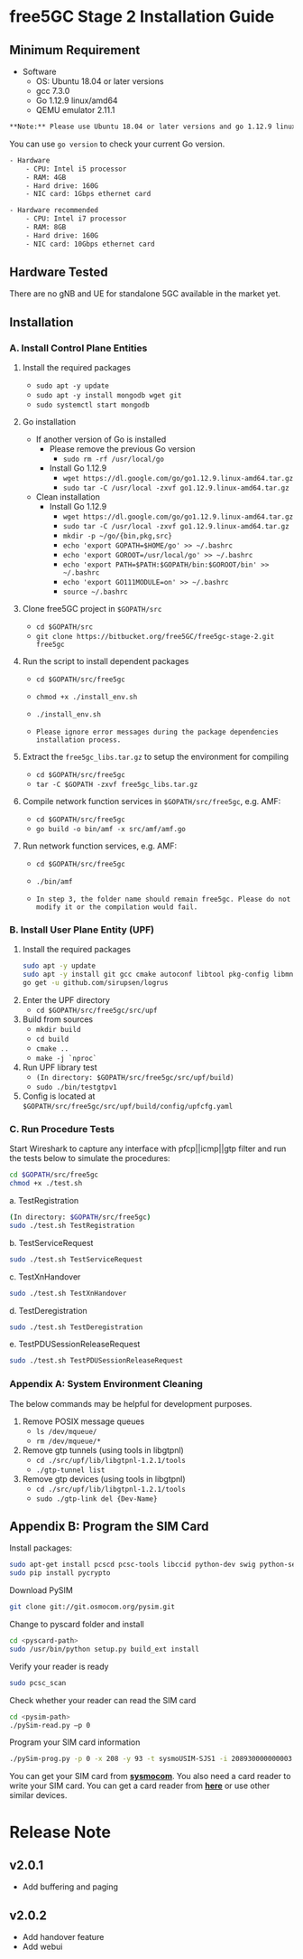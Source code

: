 # free5GC Stage 2 Installation Guide


## Minimum Requirement
- Software
    - OS: Ubuntu 18.04 or later versions
    - gcc 7.3.0
    - Go 1.12.9 linux/amd64
    - QEMU emulator 2.11.1
```bash
**Note:** Please use Ubuntu 18.04 or later versions and go 1.12.9 linux/amd64
```

You can use `go version` to check your current Go version.
```bash
- Hardware
    - CPU: Intel i5 processor
    - RAM: 4GB
    - Hard drive: 160G
    - NIC card: 1Gbps ethernet card

- Hardware recommended
    - CPU: Intel i7 processor
    - RAM: 8GB
    - Hard drive: 160G
    - NIC card: 10Gbps ethernet card
```

## Hardware Tested 
There are no gNB and UE for standalone 5GC available in the market yet.


## Installation

### A. Install Control Plane Entities

1. Install the required packages
    - ```sudo apt -y update```
    - ```sudo apt -y install mongodb wget git```
    - ```sudo systemctl start mongodb```
2. Go installation
    * If another version of Go is installed
        - Please remove the previous Go version
            - ```sudo rm -rf /usr/local/go```
        - Install Go 1.12.9
            - ```wget https://dl.google.com/go/go1.12.9.linux-amd64.tar.gz```
            - ```sudo tar -C /usr/local -zxvf go1.12.9.linux-amd64.tar.gz```
    * Clean installation
        - Install Go 1.12.9
            - ```wget https://dl.google.com/go/go1.12.9.linux-amd64.tar.gz```
            - ```sudo tar -C /usr/local -zxvf go1.12.9.linux-amd64.tar.gz```
            - ```mkdir -p ~/go/{bin,pkg,src}```
            - ```echo 'export GOPATH=$HOME/go' >> ~/.bashrc```
            - ```echo 'export GOROOT=/usr/local/go' >> ~/.bashrc```
            - ```echo 'export PATH=$PATH:$GOPATH/bin:$GOROOT/bin' >> ~/.bashrc```
            - ```echo 'export GO111MODULE=on' >> ~/.bashrc```
            - ```source ~/.bashrc```

3. Clone free5GC project in `$GOPATH/src`
    - ```cd $GOPATH/src```
    - ```git clone https://bitbucket.org/free5GC/free5gc-stage-2.git free5gc```
4. Run the script to install dependent packages
    - ```cd $GOPATH/src/free5gc```
    - ```chmod +x ./install_env.sh```
    - ```./install_env.sh```
    
    - ```Please ignore error messages during the package dependencies installation process.```

5. Extract the `free5gc_libs.tar.gz` to setup the environment for compiling
    - ```cd $GOPATH/src/free5gc```
    - ```tar -C $GOPATH -zxvf free5gc_libs.tar.gz```
6. Compile network function services in `$GOPATH/src/free5gc`, e.g. AMF:
    - ```cd $GOPATH/src/free5gc```
    - ```go build -o bin/amf -x src/amf/amf.go```
7. Run network function services, e.g. AMF:
    - ```cd $GOPATH/src/free5gc```
    - ```./bin/amf```

    - ```In step 3, the folder name should remain free5gc. Please do not modify it or the compilation would fail.```


### B. Install User Plane Entity (UPF)
1. Install the required packages
    ```bash
    sudo apt -y update
    sudo apt -y install git gcc cmake autoconf libtool pkg-config libmnl-dev libyaml-dev
    go get -u github.com/sirupsen/logrus
    ```
2. Enter the UPF directory
    - ```cd $GOPATH/src/free5gc/src/upf```
3. Build from sources
    - ```mkdir build```
    - ```cd build```
    - ```cmake ..```
    - ```make -j `nproc` ```
4. Run UPF library test
    - ```(In directory: $GOPATH/src/free5gc/src/upf/build)```
    - ```sudo ./bin/testgtpv1```
5. Config is located at `$GOPATH/src/free5gc/src/upf/build/config/upfcfg.yaml`

### C. Run Procedure Tests
Start Wireshark to capture any interface with pfcp||icmp||gtp filter and run the tests below to simulate the procedures:
```bash
cd $GOPATH/src/free5gc
chmod +x ./test.sh
```
a. TestRegistration
```bash
(In directory: $GOPATH/src/free5gc)
sudo ./test.sh TestRegistration
```
b. TestServiceRequest
```bash
sudo ./test.sh TestServiceRequest
```
c. TestXnHandover
```bash
sudo ./test.sh TestXnHandover
```
d. TestDeregistration
```bash
sudo ./test.sh TestDeregistration
```
e. TestPDUSessionReleaseRequest
```bash
sudo ./test.sh TestPDUSessionReleaseRequest
```

### Appendix A: System Environment Cleaning
The below commands may be helpful for development purposes.

1. Remove POSIX message queues
    - ```ls /dev/mqueue/```
    - ```rm /dev/mqueue/*```
2. Remove gtp tunnels (using tools in libgtpnl)
    - ```cd ./src/upf/lib/libgtpnl-1.2.1/tools```
    - ```./gtp-tunnel list```
3. Remove gtp devices (using tools in libgtpnl)
    - ```cd ./src/upf/lib/libgtpnl-1.2.1/tools```
    - ```sudo ./gtp-link del {Dev-Name}```
## Appendix B: Program the SIM Card
Install packages:
```bash
sudo apt-get install pcscd pcsc-tools libccid python-dev swig python-setuptools python-pip libpcsclite-dev
sudo pip install pycrypto
```

Download PySIM
```bash
git clone git://git.osmocom.org/pysim.git
```

Change to pyscard folder and install
```bash
cd <pyscard-path>
sudo /usr/bin/python setup.py build_ext install
```

Verify your reader is ready

```bash
sudo pcsc_scan
```

Check whether your reader can read the SIM card
```bash
cd <pysim-path>
./pySim-read.py –p 0
```

Program your SIM card information
```bash
./pySim-prog.py -p 0 -x 208 -y 93 -t sysmoUSIM-SJS1 -i 208930000000003 --op=8e27b6af0e692e750f32667a3b14605d -k 8baf473f2f8fd09487cccbd7097c6862 -s 8988211000000088313 -a 23605945
```

You can get your SIM card from [**sysmocom**](http://shop.sysmocom.de/products/sysmousim-sjs1-4ff). You also need a card reader to write your SIM card. You can get a card reader from [**here**](https://24h.pchome.com.tw/prod/DCAD59-A9009N6WF) or use other similar devices.

# Release Note
## v2.0.1
+ Add buffering and paging

## v2.0.2
+ Add handover feature
+ Add webui
